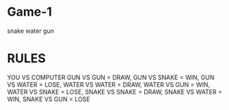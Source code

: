 # Game-1
snake water gun
# RULES
YOU VS COMPUTER
GUN VS GUN = DRAW,
GUN VS SNAKE = WIN,
GUN VS WATER = LOSE, WATER VS WATER = DRAW,
WATER VS GUN = WIN,
WATER VS SNAKE = LOSE, 
SNAKE VS SNAKE = DRAW, 
SNAKE VS WATER = WIN, 
SNAKE VS GUN = LOSE
